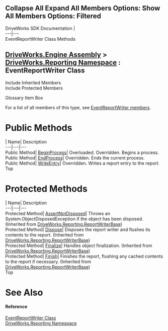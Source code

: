 Collapse All Expand All Members Options: Show All  Members Options: Filtered   
---  
DriveWorks SDK Documentation  |   
---|---  
EventReportWriter Class Methods   
  
[DriveWorks.Engine Assembly](topic2156.md) > [DriveWorks.Reporting Namespace](topic10334.md) : EventReportWriter Class  
---  
  
Include Inherited Members    
Include Protected Members    


Glossary Item Box

For a list of all members of this type, see [EventReportWriter members](topic10410.md).

# Public Methods

| Name| Description  
---|---|---  
Public Method| [BeginProcess](topic10416.md)| Overloaded. Overridden. Begins a process.   
Public Method| [EndProcess](topic10419.md)| Overridden. Ends the current process.   
Public Method| [WriteEntry](topic10420.md)| Overridden. Writes a report entry to the report.   
Top

# Protected Methods

| Name| Description  
---|---|---  
Protected Method| [AssertNotDisposed](topic10482.md)| Throws an System.ObjectDisposedException if the object has been disposed. (Inherited from [DriveWorks.Reporting.ReportWriterBase](topic10476.md))  
Protected Method| [Dispose](topic10487.md)| Disposes the report writer and flushes its contents to the report. (Inherited from [DriveWorks.Reporting.ReportWriterBase](topic10476.md))  
Protected Method| [Finalize](topic10489.md)| Handles object finalization. (Inherited from [DriveWorks.Reporting.ReportWriterBase](topic10476.md))  
Protected Method| [Finish](topic10490.md)| Finishes the report, flushing any cached contents to the report if necessary. (Inherited from [DriveWorks.Reporting.ReportWriterBase](topic10476.md))  
Top

# See Also

#### Reference

[EventReportWriter Class](topic10409.md)   
[DriveWorks.Reporting Namespace](topic10334.md)


